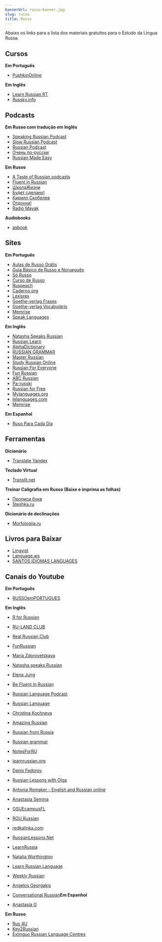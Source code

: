 ```yaml
---
bannerUrl: russo-banner.jpg
slug: russo
title: Russo
---
```


Abaixo os links para a lista dos materiais gratuitos para o Estudo da Língua Russa.

## Cursos

**Em Português**

-   [PushkinOnline](https://pushkininstitute.ru/beginner?locale=pt)

**Em Inglês**

-   [Learn Russian RT](http://learnrussian.rt.com/)
-   [Russky.info](https://russky.info/en)

## Podcasts

**Em Russo com tradução em Inglês**

-   [Speaking Russian Podcast](http://www.speakingruss-ru.1gb.ru/)
-   [Slow Russian Podcast](http://realrussianclub.com/slowrussianpodcast/)
-   [Russian Podcast](https://russianpodcast.eu/en/podcasts)
-   [Очень по-русски](https://ochenporusski.com/)
-   [Russian Made Easy](http://russianmadeeasy.com/category/russian-made-easy-full-episodes/)

**Em Russo**

-   [A Taste of Russian podcasts](http://www.torpod.com/)
-   [Fluent in Russian](https://speakfluentrussian.com/lessons/)
-   [ШколаЖизни](https://shkolazhizni.ru/podcast/)
-   [Будет сделано!](https://willbedone.ru/)
-   [Кирилл Скобелев](http://kirillskobelev.com/)
-   [Отдохни!](https://relaxation.podster.fm/)
-   [Radio Mayak](http://radiomayak.ru/podcasts/)

**Audiobooks**

-   [asbook](http://asbook.co/)

## Sites

**Em Português**

-   [Aulas de Russo Grátis](http://aulasderussogratis.blogspot.com/)
-   [Guia Básico de Russo e Norueguês](http://guiarussoenoruegues.blogspot.com/search/label/Russo)
-   [Só Russo](http://www.sorusso.com.br/)
-   [Curso de Russo](http://www.cursorusso.com.br/gramatica-russa/)
-   [Ruspeach](https://www.ruspeach.com/pt/)
-   [Caderno.org](http://caderno.org/russian.php)
-   [Lexisrex](http://www.lexisrex.com/Russo-Vocabul%C3%A1rio-Listas)
-   [Goethe-verlag Frases](http://www.goethe-verlag.com/book2/PX/PXRU/PXRU002.HTM)
-   [Goethe-verlag Vocabulário](http://www.goethe-verlag.com/book2/_VOCAB/PX/PXRU/PXRU.HTM)
-   [Memrise](https://www.memrise.com/pt-br/courses/portuguese-brazil/russian/)
-   [Speak Languages](https://pt.speaklanguages.com/russo/)

**Em Inglês**

-   [Natasha Speaks Russian](http://www.natashaspeaksrussian.com/)
-   [Russian Learn](http://russianlearn.com/)
-   [AlphaDictionary](https://www.alphadictionary.com/rusgrammar/)
-   [RUSSIAN GRAMMAR](http://www.rus-on-line.ru/Exercises/Grammar/menu02-grammar.html)
-   [Master Russian](http://masterrussian.com/)
-   [Study Russian Online](http://www.study-languages-online.com/)
-   [Russian For Everyone](http://www.russianforeveryone.com/)
-   [Fun Russian](http://www.funrussian.com/)
-   [ABC Russian](http://www.abc-russian.com/)
-   [Pa-russki](http://pa-russki.com/russian-cases/)
-   [Russian for Free](http://www.russianforfree.com/)
-   [Mylanguages.org](http://mylanguages.org/learn_russian.php)
-   [Ielanguages.com](http://ielanguages.com/russian.html)
-   [Memrise](https://www.memrise.com/pt-br/courses/english-us/russian/)

**Em Espanhol**

-   [Ruso Para Cada Día](http://everydayrussianlanguage.com/es/inicio/)

## Ferramentas

**Dicionário**

-   [Translate Yandex](https://translate.yandex.ru/)

**Teclado Virtual**

-   [Translit.net](http://translit.net/)

**Treinar Caligrafia em Russo (Baixe e imprima as folhas)**

-   [Прописи букв](http://jirafenok.ru/propisi/propisi-bukv/)
-   [Steshka.ru](http://steshka.ru/uchimsya-pisat-propisnye-bukvy)

**Dicionário de declinações**

-   [Morfologija.ru](http://www.morfologija.ru/)

## Livros para Baixar

-   [Lingvist](http://lingvist.info/category/russian/)
-   [Language.ws](http://language.ws/category/russian/)
-   [SANTOS IDIOMAS LANGUAGES](http://foreignlanguagesbooks.comunidades.net/russian)

## Canais do Youtube

**Em Português**

-   [RUSSOemPORTUGUES](https://www.youtube.com/user/RUSSOemPORTUGUES/videos)

**Em Inglês**

-   [R for Russian](https://www.youtube.com/channel/UCK7vjKGoE96qjeAE2EdtUrA/videos)
-   [RU-LAND CLUB](https://www.youtube.com/channel/UCQg2AzkYEueS5giD84wxLdg/videos)
-   [Real Russian Club](https://www.youtube.com/channel/UCyJznKYS9kkP7RWWq3YAbFw/videos)
-   [FunRussian](https://www.youtube.com/user/funrussian/videos)
-   [Maria Zdorovetskaya](https://www.youtube.com/user/vanilla167333/videos)
-   [Natasha speaks Russian](https://www.youtube.com/channel/UCHxH3niZvbZvy58sc9LbNYg/videos)
-   [Elena Jung](https://www.youtube.com/channel/UC4-8WZbXxl2186au5BiNqgw/videos)
-   [Be Fluent In Russian](https://www.youtube.com/channel/UCtMqRKjQcFJoq4TOIdHDiew/videos)
-   [Russian Language Podcast](https://www.youtube.com/channel/UCaoKqmANMlBIJWyWJPUU9YA/videos)
-   [Russian Language](https://www.youtube.com/channel/UCnPIyxzTli9lwXwOs-mVeAQ/videos)
-   [Christina Kochneva](https://www.youtube.com/user/christinakochneva/videos)
-   [Amazing Russian](https://www.youtube.com/channel/UCymAc4YKWYjDqNnLoK7m-2A/videos)
-   [Russian from Russia](https://www.youtube.com/channel/UCToc6Wngxhw2jfhvGzS966Q/videos)
-   [Russian grammar](https://www.youtube.com/user/russiangrammar/videos)
-   [NotesForRU](https://www.youtube.com/channel/UChfmBR-PcIaiWIF-51gZEtw/videos)
-   [learnrussian.org](https://www.youtube.com/channel/UCSr9KQ1cU_WWVTgak-V8hYg/videos)
-   [Denis Fedorov](https://www.youtube.com/channel/UCJC1Asxj0NaUTOjYs6vvvww/videos)
-   [Russian Lessons with Olga](https://www.youtube.com/user/translatingservice/videos)
-   [Antonia Romaker - English and Russian online](https://www.youtube.com/user/AntoniaRomaker/videos)
-   [Anastasia Semina](https://www.youtube.com/user/AnastasiSemina/videos)
-   [OSUEcampusFL](https://www.youtube.com/user/OSUEcampusFL/videos)
-   [ROU Russian](https://www.youtube.com/channel/UCx1e9FVBIgWn71RDLyFGtXQ/videos)
-   [redkalinka.com](https://www.youtube.com/user/russianforfree/videos)
-   [RussianLessons.Net](https://www.youtube.com/channel/UCq1b1x1nZbV-rmZDb3XOB2g/videos)
-   [LearnRussia](https://www.youtube.com/user/LearnRussia/videos)
-   [Natalia Worthington](https://www.youtube.com/user/spoonfulofrussian/videos)
-   [Learn Russian Language](https://www.youtube.com/user/LearnRussianLanguage/videos)
-   [Weekly Russian](https://www.youtube.com/user/weeklyrussian/videos)
-   [Angelos Georgakis](https://www.youtube.com/channel/UCn14-NQ2-FRIM0Yh0fVXN7g/videos)
-   [Conversational Russian](https://www.youtube.com/channel/UCC2Bt2rxY7-19ywalxTHevg/videos)**Em Espanhol**

-   [Anastasía G](https://www.youtube.com/user/1AnaCa1/videos)

**Em Russo**

-   [Rus 4U](https://www.youtube.com/channel/UCyKSjO4noDJguQuULC8XT3Q/videos)
-   [Key2Russian](https://www.youtube.com/user/alrus80/videos)
-   [Exlinguo Russian Language Centres](https://www.youtube.com/user/Exlinguo/videos)
